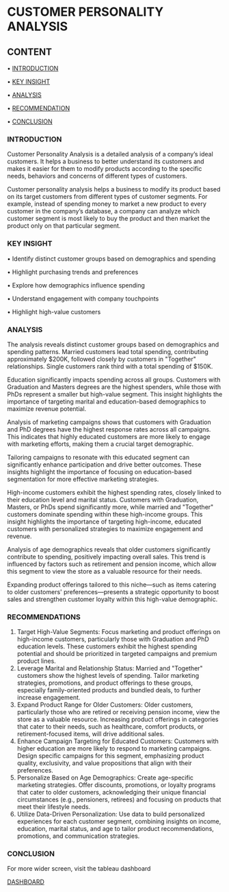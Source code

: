 # CUSTOMER PERSONALITY ANALYSIS

## CONTENT
•  [INTRODUCTION](#INTRODUCTION)

•  [KEY INSIGHT](#KEY-INSIGHT)

•  [ANALYSIS](#ANALYSIS)

•  [RECOMMENDATION](#RECOMMENDATION)

•  [CONCLUSION](#CONCLUSION)


### INTRODUCTION

Customer Personality Analysis is a detailed analysis of a company’s ideal customers. It helps a business to better understand its customers and makes it easier for them to modify products according to the specific needs, behaviors and concerns of different types of customers. 

Customer personality analysis helps a business to modify its product based on its target customers from different types of customer segments. For example, instead of spending money to market a new product to every customer in the company’s database, a company can analyze which customer segment is most likely to buy the product and then market the product only on that particular segment. 

### KEY INSIGHT

•  Identify distinct customer groups based on demographics and spending

•  Highlight purchasing trends and preferences

•  Explore how demographics influence spending 

•  Understand engagement with company touchpoints

•   Highlight high-value customers

### ANALYSIS

The  analysis reveals distinct customer groups based on demographics and spending patterns. Married customers lead total spending, contributing approximately $200K, followed closely by customers in "Together" relationships. Single customers rank third with a total spending of $150K.

Education significantly impacts spending across all groups. Customers with Graduation and Masters degrees are the highest spenders, while those with PhDs represent a smaller but high-value segment. This insight highlights the importance of targeting marital and education-based demographics to maximize revenue potential.

Analysis of marketing campaigns shows that customers with Graduation and PhD degrees have the highest response rates across all campaigns. This indicates that highly educated customers are more likely to engage with marketing efforts, making them a crucial target demographic.

Tailoring campaigns to resonate with this educated segment can significantly enhance participation and drive better outcomes. These insights highlight the importance of focusing on education-based segmentation for more effective marketing strategies.

High-income customers exhibit the highest spending rates, closely linked to their education level and marital status. Customers with Graduation, Masters, or PhDs spend significantly more, while married and "Together" customers dominate spending within these high-income groups. This insight highlights the importance of targeting high-income, educated customers with personalized strategies to maximize engagement and revenue.

Analysis of age demographics reveals that older customers significantly contribute to spending, positively impacting overall sales. This trend is influenced by factors such as retirement and pension income, which allow this segment to view the store as a valuable resource for their needs.

Expanding product offerings tailored to this niche—such as items catering to older customers' preferences—presents a strategic opportunity to boost sales and strengthen customer loyalty within this high-value demographic.

### RECOMMENDATIONS

1.	Target High-Value Segments:
Focus marketing and product offerings on high-income customers, particularly those with Graduation and PhD education levels. These customers exhibit the highest spending potential and should be prioritized in targeted campaigns and premium product lines.
2.	Leverage Marital and Relationship Status:
Married and "Together" customers show the highest levels of spending. Tailor marketing strategies, promotions, and product offerings to these groups, especially family-oriented products and bundled deals, to further increase engagement.
3.	Expand Product Range for Older Customers:
Older customers, particularly those who are retired or receiving pension income, view the store as a valuable resource. Increasing product offerings in categories that cater to their needs, such as healthcare, comfort products, or retirement-focused items, will drive additional sales.
4.	Enhance Campaign Targeting for Educated Customers:
Customers with higher education are more likely to respond to marketing campaigns. Design specific campaigns for this segment, emphasizing product quality, exclusivity, and value propositions that align with their preferences.
5.	Personalize Based on Age Demographics:
Create age-specific marketing strategies. Offer discounts, promotions, or loyalty programs that cater to older customers, acknowledging their unique financial circumstances (e.g., pensioners, retirees) and focusing on products that meet their lifestyle needs.
6.	Utilize Data-Driven Personalization:
Use data to build personalized experiences for each customer segment, combining insights on income, education, marital status, and age to tailor product recommendations, promotions, and communication strategies.

### CONCLUSION
For more wider screen, visit the tableau dashboard

[DASHBOARD](https://public.tableau.com/app/profile/lekan.haruna/vizzes)

